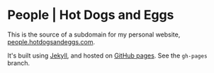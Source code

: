 People | Hot Dogs and Eggs 
========================

This is the source of a subdomain for my personal website, [people.hotdogsandeggs.com](http://people.hotdogsandeggs.com).

It's built using [Jekyll](http://jekyllrb.com), and hosted on [GitHub pages](https://pages.github.com/). See the `gh-pages` branch. 
